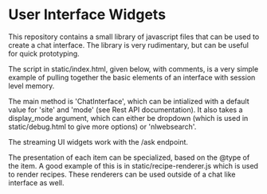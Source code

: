 # User Interface Widgets

This repository contains a small library of javascript files
that can be used to create a chat interface. The library is
very rudimentary, but can be useful for quick prototyping.

The script in static/index.html, given below, with comments,
is a very simple example of pulling together the basic
elements of an interface with session level memory.

The main method is 'ChatInterface', which can be intialized
with a default value for 'site' and 'mode' (see Rest API documentation).
It also takes a display_mode argument, which can either be dropdown
(which is used in static/debug.html to give more options) or 'nlwebsearch'.

<script>
    document.addEventListener('DOMContentLoaded', () => {
         const searchInput = document.getElementById('ai-search-input');
         // we assume there is a search input box with that id
         const searchButton = document.getElementById('ai-search-button');
         // we assume there is a search button with that id
         var chatContainer = document.getElementById('chat-container');
         // the div where the results will be presented

         searchButton.addEventListener('click', handleSearch);
         searchInput.addEventListener('keypress', (e) => {
              if (e.key === 'Enter') {
                   handleSearch();
              }
         });

         var chat_interface = null;

         function findChatInterface() {
          if (chat_interface) {
              return chat_interface;
          }
          chat_interface = new ChatInterface('', display_mode='nlwebsearch', generate_mode='list');
          return chat_interface;
         }

         function handleSearch() {
              const query = searchInput.value.trim();
              chatContainer.style.display = 'block';
              chat_interface = findChatInterface();
              searchInput.value = '';

              // sendMessage triggers the next chat turn
              chat_interface.sendMessage(query);
              
         }
    });
</script>

The streaming UI widgets work with the /ask endpoint.

The presentation of each item can be specialized, based on the
@type of the item. A good example of this is in static/recipe-renderer.js
which is used to render recipes. These renderers can be used
outside of a chat like interface as well.